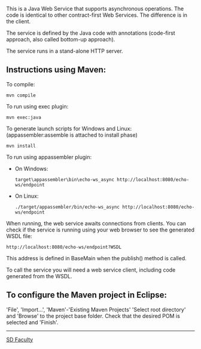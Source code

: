 This is a Java Web Service that supports asynchronous operations.
The code is identical to other contract-first Web Services.
The difference is in the client.

The service is defined by the Java code with annotations
(code-first approach, also called bottom-up approach).

The service runs in a stand-alone HTTP server.


## Instructions using Maven:


To compile:
```
mvn compile
```

To run using exec plugin:
```
mvn exec:java
```

To generate launch scripts for Windows and Linux:
  (appassembler:assemble is attached to install phase)
```
mvn install
```

To run using appassembler plugin:
- On Windows:
    ```
    target\appassembler\bin\echo-ws_async http://localhost:8080/echo-ws/endpoint
    ```
- On Linux:
    ```
    ./target/appassembler/bin/echo-ws_async http://localhost:8080/echo-ws/endpoint
    ```

When running, the web service awaits connections from clients.
You can check if the service is running using your web browser 
to see the generated WSDL file:

```
http://localhost:8080/echo-ws/endpoint?WSDL
```

This address is defined in BaseMain when the publish() method is called.

To call the service you will need a web service client,
including code generated from the WSDL.

## To configure the Maven project in Eclipse:

'File', 'Import...', 'Maven'-'Existing Maven Projects'
'Select root directory' and 'Browse' to the project base folder.
Check that the desired POM is selected and 'Finish'.

----
[SD Faculty](mailto:leic-sod@disciplinas.tecnico.ulisboa.pt)
